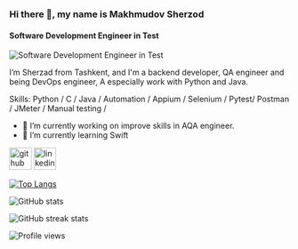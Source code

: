 ### Hi there 👋, my name is Makhmudov Sherzod
#### Software Development Engineer in Test
![Software Development Engineer in Test](https://media-exp1.licdn.com/dms/image/C4D16AQEfX-ZUtHPi1Q/profile-displaybackgroundimage-shrink_200_800/0/1612440085653?e=1625702400&v=beta&t=c9d7zI0eK2yGhThD3DLOIVV2DMptjiq76LU6eXXi8Fw)

I’m Sherzad from Tashkent, and I'm a backend developer, QA engineer and being DevOps engineer, A especially work with Python and Java.

Skills: Python / C / Java / Automation / Appium / Selenium / Pytest/ Postman / JMeter / Manual testing /

- 🔭 I’m currently working on improve skills in AQA engineer. 
- 🌱 I’m currently learning Swift


[<img src='https://cdn.jsdelivr.net/npm/simple-icons@3.0.1/icons/github.svg' alt='github' height='40'>](https://github.com/sher95)  [<img src='https://cdn.jsdelivr.net/npm/simple-icons@3.0.1/icons/linkedin.svg' alt='linkedin' height='40'>](https://www.linkedin.com/in/sherzod-makhmudov-073aba150)  

[![Top Langs](https://github-readme-stats.vercel.app/api/top-langs/?username=sher95)](https://github.com/anuraghazra/github-readme-stats)

![GitHub stats](https://github-readme-stats.vercel.app/api?username=sher95&show_icons=true)  

![GitHub streak stats](https://github-readme-streak-stats.herokuapp.com/?user=sher95)  

![Profile views](https://gpvc.arturio.dev/sher95) 



